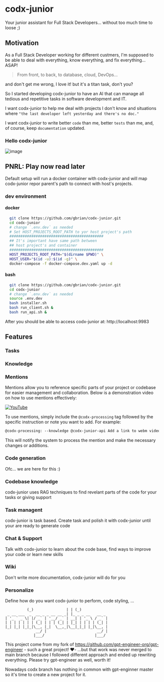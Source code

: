 # codx-junior
Your junior assistant for Full Stack Developers... without too much time to loose ;)

## Motivation

As a Full Stack Developer working for different custmers, I'm supposed to be able to deal with everything, know everything, and fix everything... ASAP!
> From front, to back, to database, cloud, DevOps...

and don't get me wrong, I love it! but it's a titan task, don't you? 

So I started developing codx-junior to have an AI that can manage all tedious and repetitive tasks in software development and IT. 

I want codx-junior to help me deal with projects I don't know and situations where `"the last developer left yesterday and there's no doc."` 

I want codx-junior to write better `code` than me, better `tests` than me, and, of course, keep `documentation` updated.

### Hello codx-junior

![image](https://github.com/user-attachments/assets/025b7177-3db8-4d6b-886d-4bb9fb037f77)



## PNRL: Play now read later

Default setup will run a docker container with codx-junior and will map codx-junior repor parent's path to connect with host's projects. 

### dev environment

#### docker
```sh
  git clone https://github.com/gbrian/codx-junior.git
  cd codx-junior
  # change `.env.dev` as needed
  # Set HOST_PROJECTS_ROOT_PATH to yor host project's path
  ########################################### 
  ## It's important have same path between 
  ## host project's and container 
  ###########################################
  HOST_PROJECTS_ROOT_PATH="$(dirname $PWD)" \
  HOST_USER="$(id -u):$(id -g)" \
  docker-compose -f docker-compose.dev.yaml up -d
```

#### bash
```sh
  git clone https://github.com/gbrian/codx-junior.git
  cd codx-junior
  # change `.env.dev` as needed
  source .env.dev
  bash installer.sh
  bash run_client.sh &
  bash run_api.sh &
```

After you should be able to access codx-junior at: 
http://localhost:9983


## Features

### Tasks

### Knowledge

### Mentions

Mentions allow you to reference specific parts of your project or codebase for easier management and collaboration. Below is a demonstration video on how to use mentions effectively:

[![YouTube](http://i.ytimg.com/vi/CDZzE4Ea6DA/hqdefault.jpg)](https://www.youtube.com/watch?v=CDZzE4Ea6DA)





To use mentions, simply include the `@codx-processing` tag followed by the specific instruction or note you want to add. For example:
```markdown
@codx-processing: --knowledge @codx-junior-api Add a link to webm video from "assets/codx_mentions_demo.webm". And explain about mentions and how to use it
```
This will notify the system to process the mention and make the necessary changes or additions.

### Code generation
Ofc... we are here for this :)

### Codebase knowledge
codx-junior uses RAG techniques to find revelant parts of the code for your tasks or giving support

### Task managent
codx-junior is task based. Create task and polish it with codx-junior until your are ready to generate code

### Chat & Support
Talk with codx-junior to learn about the code base, find ways to improve your code or learn new skills

### Wiki
Don't write more documentation, codx-junior will do for you

### Personalize
Define how do you want codx-junior to perform, code styling, ...

```           _                 _   _             
          (_)               | | (_)            
 _ __ ___  _  __ _ _ __ __ _| |_ _ _ __   __ _ 
| '_ ` _ \| |/ _` | '__/ _` | __| | '_ \ / _` |
| | | | | | | (_| | | | (_| | |_| | | | | (_| |
|_| |_| |_|_|\__, |_|  \__,_|\__|_|_| |_|\__, |
              __/ |                       __/ |
             |___/                       |___/ 
```
This project come from my fork of https://github.com/gpt-engineer-org/gpt-engineer - such a great project! ❤️- ...but that work was never merged to main branch because I followed different approach and ended up rewriting everything. Please try gpt-engineer as well, worth it!

Nowadays codx branch has nothing in common with gpt-enginner master so it's time to create a new project for it.
